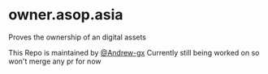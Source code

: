 # owner.asop.asia
Proves the ownership of an digital assets

This Repo is maintained by [@Andrew-gx](https://github.com/gx-andrew)
Currently still being worked on so won't merge any pr for now
